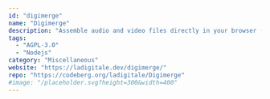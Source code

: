 ```yaml
---
id: "digimerge"
name: "Digimerge"
description: "Assemble audio and video files directly in your browser (documentation in French)."
tags:
  - "AGPL-3.0"
  - "Nodejs"
category: "Miscellaneous"
website: "https://ladigitale.dev/digimerge/"
repo: "https://codeberg.org/ladigitale/Digimerge"
#image: "/placeholder.svg?height=300&width=400"
---
```


